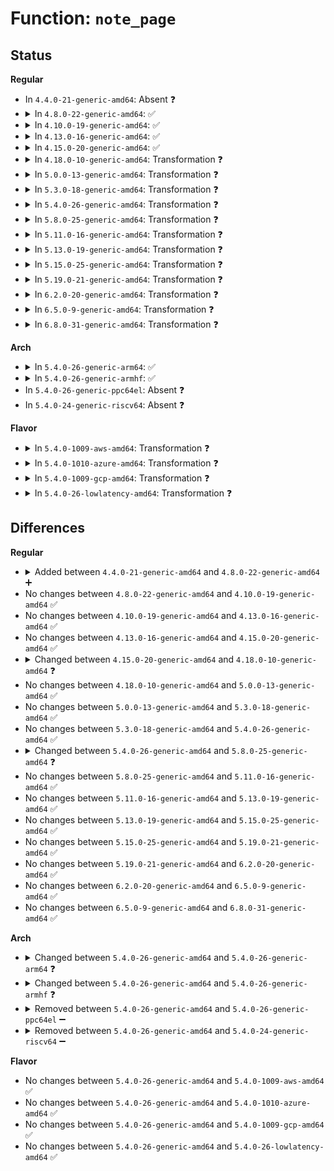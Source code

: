 # Function: <code>note_page</code>

## Status
<b>Regular</b>
<ul>
<li>
In <code>4.4.0-21-generic-amd64</code>: Absent ❓
</li>
<li>
<details>
<summary>In <code>4.8.0-22-generic-amd64</code>: ✅</summary>

```c
void note_page(struct seq_file * m, struct pg_state * st, pgprot_t new_prot, int level)
```

```json
{
  "name": "note_page",
  "collision_type": "Unique Static",
  "inline_type": "No",
  "funcs": [
    {
      "addr": 18446744071579318128,
      "name": "note_page",
      "external": false,
      "loc": "arch/x86/mm/dump_pagetables.c:192",
      "file": "arch/x86/mm/dump_pagetables.c",
      "inline": "seen, unknown",
      "caller_inline": [],
      "caller_func": [
        "arch/x86/mm/dump_pagetables.c:ptdump_walk_pgd_level_core",
        "arch/x86/mm/dump_pagetables.c:ptdump_walk_pgd_level_core",
        "arch/x86/mm/dump_pagetables.c:ptdump_walk_pgd_level_core",
        "arch/x86/mm/dump_pagetables.c:ptdump_walk_pgd_level_core",
        "arch/x86/mm/dump_pagetables.c:ptdump_walk_pgd_level_core",
        "arch/x86/mm/dump_pagetables.c:ptdump_walk_pgd_level_core",
        "arch/x86/mm/dump_pagetables.c:ptdump_walk_pgd_level_core",
        "arch/x86/mm/dump_pagetables.c:ptdump_walk_pgd_level_core",
        "arch/x86/mm/dump_pagetables.c:ptdump_walk_pgd_level_core"
      ]
    }
  ],
  "symbols": [
    {
      "addr": 18446744071579318128,
      "name": "note_page",
      "section": ".text",
      "bind": "STB_LOCAL",
      "size": 2015
    }
  ]
}
```
</details>
</li>
<li>
<details>
<summary>In <code>4.10.0-19-generic-amd64</code>: ✅</summary>

```c
void note_page(struct seq_file * m, struct pg_state * st, pgprot_t new_prot, int level)
```

```json
{
  "name": "note_page",
  "collision_type": "Unique Static",
  "inline_type": "No",
  "funcs": [
    {
      "addr": 18446744071579333344,
      "name": "note_page",
      "external": false,
      "loc": "arch/x86/mm/dump_pagetables.c:193",
      "file": "arch/x86/mm/dump_pagetables.c",
      "inline": "seen, unknown",
      "caller_inline": [],
      "caller_func": [
        "arch/x86/mm/dump_pagetables.c:ptdump_walk_pgd_level_core",
        "arch/x86/mm/dump_pagetables.c:ptdump_walk_pgd_level_core",
        "arch/x86/mm/dump_pagetables.c:ptdump_walk_pgd_level_core",
        "arch/x86/mm/dump_pagetables.c:ptdump_walk_pgd_level_core",
        "arch/x86/mm/dump_pagetables.c:ptdump_walk_pgd_level_core",
        "arch/x86/mm/dump_pagetables.c:ptdump_walk_pgd_level_core",
        "arch/x86/mm/dump_pagetables.c:ptdump_walk_pgd_level_core",
        "arch/x86/mm/dump_pagetables.c:ptdump_walk_pgd_level_core",
        "arch/x86/mm/dump_pagetables.c:ptdump_walk_pgd_level_core"
      ]
    }
  ],
  "symbols": [
    {
      "addr": 18446744071579333344,
      "name": "note_page",
      "section": ".text",
      "bind": "STB_LOCAL",
      "size": 2015
    }
  ]
}
```
</details>
</li>
<li>
<details>
<summary>In <code>4.13.0-16-generic-amd64</code>: ✅</summary>

```c
void note_page(struct seq_file * m, struct pg_state * st, pgprot_t new_prot, int level)
```

```json
{
  "name": "note_page",
  "collision_type": "Unique Static",
  "inline_type": "No",
  "funcs": [
    {
      "addr": 18446744071579327296,
      "name": "note_page",
      "external": false,
      "loc": "arch/x86/mm/dump_pagetables.c:203",
      "file": "arch/x86/mm/dump_pagetables.c",
      "inline": "seen, unknown",
      "caller_inline": [],
      "caller_func": [
        "arch/x86/mm/dump_pagetables.c:ptdump_walk_pgd_level_core",
        "arch/x86/mm/dump_pagetables.c:ptdump_walk_pgd_level_core",
        "arch/x86/mm/dump_pagetables.c:ptdump_walk_pgd_level_core",
        "arch/x86/mm/dump_pagetables.c:ptdump_walk_pgd_level_core",
        "arch/x86/mm/dump_pagetables.c:ptdump_walk_pgd_level_core",
        "arch/x86/mm/dump_pagetables.c:ptdump_walk_pgd_level_core",
        "arch/x86/mm/dump_pagetables.c:ptdump_walk_pgd_level_core",
        "arch/x86/mm/dump_pagetables.c:ptdump_walk_pgd_level_core"
      ]
    }
  ],
  "symbols": [
    {
      "addr": 18446744071579327296,
      "name": "note_page",
      "section": ".text",
      "bind": "STB_LOCAL",
      "size": 2091
    }
  ]
}
```
</details>
</li>
<li>
<details>
<summary>In <code>4.15.0-20-generic-amd64</code>: ✅</summary>

```c
void note_page(struct seq_file * m, struct pg_state * st, pgprot_t new_prot, int level)
```

```json
{
  "name": "note_page",
  "collision_type": "Unique Static",
  "inline_type": "No",
  "funcs": [
    {
      "addr": 18446744071579352464,
      "name": "note_page",
      "external": false,
      "loc": "arch/x86/mm/dump_pagetables.c:233",
      "file": "arch/x86/mm/dump_pagetables.c",
      "inline": "seen, unknown",
      "caller_inline": [],
      "caller_func": [
        "arch/x86/mm/dump_pagetables.c:ptdump_walk_pgd_level_core",
        "arch/x86/mm/dump_pagetables.c:ptdump_walk_pgd_level_core",
        "arch/x86/mm/dump_pagetables.c:ptdump_walk_pgd_level_core",
        "arch/x86/mm/dump_pagetables.c:ptdump_walk_pgd_level_core",
        "arch/x86/mm/dump_pagetables.c:ptdump_walk_pgd_level_core",
        "arch/x86/mm/dump_pagetables.c:ptdump_walk_pgd_level_core",
        "arch/x86/mm/dump_pagetables.c:ptdump_walk_pgd_level_core"
      ]
    }
  ],
  "symbols": [
    {
      "addr": 18446744071579352464,
      "name": "note_page",
      "section": ".text",
      "bind": "STB_LOCAL",
      "size": 2093
    }
  ]
}
```
</details>
</li>
<li>
<details>
<summary>In <code>4.18.0-10-generic-amd64</code>: Transformation ❓</summary>

```c
void note_page(struct seq_file * m, struct pg_state * st, pgprot_t new_prot, pgprotval_t new_eff, int level)
```

```json
{
  "name": "note_page",
  "collision_type": "Unique Static",
  "inline_type": "No",
  "funcs": [
    {
      "addr": 0,
      "name": "note_page",
      "external": false,
      "loc": "arch/x86/mm/dump_pagetables.c:239",
      "file": "arch/x86/mm/dump_pagetables.c",
      "inline": "seen, unknown",
      "caller_inline": [],
      "caller_func": [
        "arch/x86/mm/dump_pagetables.c:ptdump_walk_pgd_level_core",
        "arch/x86/mm/dump_pagetables.c:ptdump_walk_pgd_level_core",
        "arch/x86/mm/dump_pagetables.c:ptdump_walk_pgd_level_core",
        "arch/x86/mm/dump_pagetables.c:ptdump_walk_pgd_level_core",
        "arch/x86/mm/dump_pagetables.c:ptdump_walk_pgd_level_core",
        "arch/x86/mm/dump_pagetables.c:ptdump_walk_pgd_level_core",
        "arch/x86/mm/dump_pagetables.c:ptdump_walk_pgd_level_core"
      ]
    }
  ],
  "symbols": [
    {
      "addr": 18446744071579364240,
      "name": "note_page",
      "section": ".text",
      "bind": "STB_LOCAL",
      "size": 1774
    },
    {
      "addr": 18446744071579367429,
      "name": "note_page.cold.6",
      "section": ".text",
      "bind": "STB_LOCAL",
      "size": 688
    }
  ]
}
```
</details>
</li>
<li>
<details>
<summary>In <code>5.0.0-13-generic-amd64</code>: Transformation ❓</summary>

```c
void note_page(struct seq_file * m, struct pg_state * st, pgprot_t new_prot, pgprotval_t new_eff, int level)
```

```json
{
  "name": "note_page",
  "collision_type": "Unique Static",
  "inline_type": "No",
  "funcs": [
    {
      "addr": 0,
      "name": "note_page",
      "external": false,
      "loc": "arch/x86/mm/dump_pagetables.c:271",
      "file": "arch/x86/mm/dump_pagetables.c",
      "inline": "seen, unknown",
      "caller_inline": [],
      "caller_func": [
        "arch/x86/mm/dump_pagetables.c:ptdump_walk_pgd_level_core",
        "arch/x86/mm/dump_pagetables.c:ptdump_walk_pgd_level_core",
        "arch/x86/mm/dump_pagetables.c:ptdump_walk_pgd_level_core",
        "arch/x86/mm/dump_pagetables.c:ptdump_walk_pgd_level_core",
        "arch/x86/mm/dump_pagetables.c:ptdump_walk_pgd_level_core",
        "arch/x86/mm/dump_pagetables.c:ptdump_walk_pgd_level_core",
        "arch/x86/mm/dump_pagetables.c:ptdump_walk_pgd_level_core"
      ]
    }
  ],
  "symbols": [
    {
      "addr": 18446744071579391760,
      "name": "note_page",
      "section": ".text",
      "bind": "STB_LOCAL",
      "size": 1769
    },
    {
      "addr": 18446744071579394923,
      "name": "note_page.cold.6",
      "section": ".text",
      "bind": "STB_LOCAL",
      "size": 649
    }
  ]
}
```
</details>
</li>
<li>
<details>
<summary>In <code>5.3.0-18-generic-amd64</code>: Transformation ❓</summary>

```c
void note_page(struct seq_file * m, struct pg_state * st, pgprot_t new_prot, pgprotval_t new_eff, int level)
```

```json
{
  "name": "note_page",
  "collision_type": "Unique Static",
  "inline_type": "No",
  "funcs": [
    {
      "addr": 0,
      "name": "note_page",
      "external": false,
      "loc": "arch/x86/mm/dump_pagetables.c:268",
      "file": "arch/x86/mm/dump_pagetables.c",
      "inline": "seen, unknown",
      "caller_inline": [],
      "caller_func": [
        "arch/x86/mm/dump_pagetables.c:ptdump_walk_pgd_level_core",
        "arch/x86/mm/dump_pagetables.c:ptdump_walk_pgd_level_core",
        "arch/x86/mm/dump_pagetables.c:walk_pud_level",
        "arch/x86/mm/dump_pagetables.c:walk_pud_level",
        "arch/x86/mm/dump_pagetables.c:walk_pud_level",
        "arch/x86/mm/dump_pagetables.c:walk_pud_level",
        "arch/x86/mm/dump_pagetables.c:walk_pud_level"
      ]
    }
  ],
  "symbols": [
    {
      "addr": 18446744071579407120,
      "name": "note_page",
      "section": ".text",
      "bind": "STB_LOCAL",
      "size": 1708
    },
    {
      "addr": 18446744071579410203,
      "name": "note_page.cold",
      "section": ".text",
      "bind": "STB_LOCAL",
      "size": 737
    }
  ]
}
```
</details>
</li>
<li>
<details>
<summary>In <code>5.4.0-26-generic-amd64</code>: Transformation ❓</summary>

```c
void note_page(struct seq_file * m, struct pg_state * st, pgprot_t new_prot, pgprotval_t new_eff, int level)
```

```json
{
  "name": "note_page",
  "collision_type": "Unique Static",
  "inline_type": "No",
  "funcs": [
    {
      "addr": 0,
      "name": "note_page",
      "external": false,
      "loc": "arch/x86/mm/dump_pagetables.c:268",
      "file": "arch/x86/mm/dump_pagetables.c",
      "inline": "seen, unknown",
      "caller_inline": [],
      "caller_func": [
        "arch/x86/mm/dump_pagetables.c:ptdump_walk_pgd_level_core",
        "arch/x86/mm/dump_pagetables.c:ptdump_walk_pgd_level_core",
        "arch/x86/mm/dump_pagetables.c:walk_pud_level",
        "arch/x86/mm/dump_pagetables.c:walk_pud_level",
        "arch/x86/mm/dump_pagetables.c:walk_pud_level",
        "arch/x86/mm/dump_pagetables.c:walk_pud_level",
        "arch/x86/mm/dump_pagetables.c:walk_pud_level"
      ]
    }
  ],
  "symbols": [
    {
      "addr": 18446744071579410304,
      "name": "note_page",
      "section": ".text",
      "bind": "STB_LOCAL",
      "size": 1708
    },
    {
      "addr": 18446744071579413387,
      "name": "note_page.cold",
      "section": ".text",
      "bind": "STB_LOCAL",
      "size": 749
    }
  ]
}
```
</details>
</li>
<li>
<details>
<summary>In <code>5.8.0-25-generic-amd64</code>: Transformation ❓</summary>

```c
void note_page(struct ptdump_state * pt_st, long unsigned int addr, int level, u64 val)
```

```json
{
  "name": "note_page",
  "collision_type": "Unique Static",
  "inline_type": "No",
  "funcs": [
    {
      "addr": 0,
      "name": "note_page",
      "external": false,
      "loc": "arch/x86/mm/dump_pagetables.c:274",
      "file": "arch/x86/mm/dump_pagetables.c",
      "inline": "seen, unknown",
      "caller_inline": [],
      "caller_func": []
    }
  ],
  "symbols": [
    {
      "addr": 18446744071579442224,
      "name": "note_page",
      "section": ".text",
      "bind": "STB_LOCAL",
      "size": 836
    },
    {
      "addr": 18446744071579443584,
      "name": "note_page.cold",
      "section": ".text",
      "bind": "STB_LOCAL",
      "size": 195
    }
  ]
}
```
</details>
</li>
<li>
<details>
<summary>In <code>5.11.0-16-generic-amd64</code>: Transformation ❓</summary>

```c
void note_page(struct ptdump_state * pt_st, long unsigned int addr, int level, u64 val)
```

```json
{
  "name": "note_page",
  "collision_type": "Unique Static",
  "inline_type": "No",
  "funcs": [
    {
      "addr": 0,
      "name": "note_page",
      "external": false,
      "loc": "arch/x86/mm/dump_pagetables.c:274",
      "file": "arch/x86/mm/dump_pagetables.c",
      "inline": "seen, unknown",
      "caller_inline": [],
      "caller_func": []
    }
  ],
  "symbols": [
    {
      "addr": 18446744071579440480,
      "name": "note_page",
      "section": ".text",
      "bind": "STB_LOCAL",
      "size": 832
    },
    {
      "addr": 18446744071591271949,
      "name": "note_page.cold",
      "section": ".text",
      "bind": "STB_LOCAL",
      "size": 187
    }
  ]
}
```
</details>
</li>
<li>
<details>
<summary>In <code>5.13.0-19-generic-amd64</code>: Transformation ❓</summary>

```c
void note_page(struct ptdump_state * pt_st, long unsigned int addr, int level, u64 val)
```

```json
{
  "name": "note_page",
  "collision_type": "Unique Static",
  "inline_type": "No",
  "funcs": [
    {
      "addr": 0,
      "name": "note_page",
      "external": false,
      "loc": "arch/x86/mm/dump_pagetables.c:274",
      "file": "arch/x86/mm/dump_pagetables.c",
      "inline": "seen, unknown",
      "caller_inline": [],
      "caller_func": []
    }
  ],
  "symbols": [
    {
      "addr": 18446744071579443264,
      "name": "note_page",
      "section": ".text",
      "bind": "STB_LOCAL",
      "size": 838
    },
    {
      "addr": 18446744071591214712,
      "name": "note_page.cold",
      "section": ".text",
      "bind": "STB_LOCAL",
      "size": 187
    }
  ]
}
```
</details>
</li>
<li>
<details>
<summary>In <code>5.15.0-25-generic-amd64</code>: Transformation ❓</summary>

```c
void note_page(struct ptdump_state * pt_st, long unsigned int addr, int level, u64 val)
```

```json
{
  "name": "note_page",
  "collision_type": "Unique Static",
  "inline_type": "No",
  "funcs": [
    {
      "addr": 0,
      "name": "note_page",
      "external": false,
      "loc": "arch/x86/mm/dump_pagetables.c:274",
      "file": "arch/x86/mm/dump_pagetables.c",
      "inline": "seen, unknown",
      "caller_inline": [],
      "caller_func": []
    }
  ],
  "symbols": [
    {
      "addr": 18446744071579507808,
      "name": "note_page",
      "section": ".text",
      "bind": "STB_LOCAL",
      "size": 999
    },
    {
      "addr": 18446744071592090367,
      "name": "note_page.cold",
      "section": ".text",
      "bind": "STB_LOCAL",
      "size": 598
    }
  ]
}
```
</details>
</li>
<li>
<details>
<summary>In <code>5.19.0-21-generic-amd64</code>: Transformation ❓</summary>

```c
void note_page(struct ptdump_state * pt_st, long unsigned int addr, int level, u64 val)
```

```json
{
  "name": "note_page",
  "collision_type": "Unique Static",
  "inline_type": "No",
  "funcs": [
    {
      "addr": 0,
      "name": "note_page",
      "external": false,
      "loc": "arch/x86/mm/dump_pagetables.c:274",
      "file": "arch/x86/mm/dump_pagetables.c",
      "inline": "seen, unknown",
      "caller_inline": [],
      "caller_func": []
    }
  ],
  "symbols": [
    {
      "addr": 18446744071579591008,
      "name": "note_page",
      "section": ".text",
      "bind": "STB_LOCAL",
      "size": 1053
    },
    {
      "addr": 18446744071593857362,
      "name": "note_page.cold",
      "section": ".text",
      "bind": "STB_LOCAL",
      "size": 595
    }
  ]
}
```
</details>
</li>
<li>
<details>
<summary>In <code>6.2.0-20-generic-amd64</code>: Transformation ❓</summary>

```c
void note_page(struct ptdump_state * pt_st, long unsigned int addr, int level, u64 val)
```

```json
{
  "name": "note_page",
  "collision_type": "Unique Static",
  "inline_type": "No",
  "funcs": [
    {
      "addr": 0,
      "name": "note_page",
      "external": false,
      "loc": "arch/x86/mm/dump_pagetables.c:274",
      "file": "arch/x86/mm/dump_pagetables.c",
      "inline": "seen, unknown",
      "caller_inline": [],
      "caller_func": []
    }
  ],
  "symbols": [
    {
      "addr": 18446744071579701920,
      "name": "note_page",
      "section": ".text",
      "bind": "STB_LOCAL",
      "size": 1328
    },
    {
      "addr": 18446744071595970533,
      "name": "note_page.cold",
      "section": ".text",
      "bind": "STB_LOCAL",
      "size": 356
    }
  ]
}
```
</details>
</li>
<li>
<details>
<summary>In <code>6.5.0-9-generic-amd64</code>: Transformation ❓</summary>

```c
void note_page(struct ptdump_state * pt_st, long unsigned int addr, int level, u64 val)
```

```json
{
  "name": "note_page",
  "collision_type": "Unique Static",
  "inline_type": "No",
  "funcs": [
    {
      "addr": 0,
      "name": "note_page",
      "external": false,
      "loc": "arch/x86/mm/dump_pagetables.c:274",
      "file": "arch/x86/mm/dump_pagetables.c",
      "inline": "seen, unknown",
      "caller_inline": [],
      "caller_func": []
    }
  ],
  "symbols": [
    {
      "addr": 18446744071579715408,
      "name": "note_page",
      "section": ".text",
      "bind": "STB_LOCAL",
      "size": 1328
    },
    {
      "addr": 18446744071596488116,
      "name": "note_page.cold",
      "section": ".text",
      "bind": "STB_LOCAL",
      "size": 356
    }
  ]
}
```
</details>
</li>
<li>
<details>
<summary>In <code>6.8.0-31-generic-amd64</code>: Transformation ❓</summary>

```c
void note_page(struct ptdump_state * pt_st, long unsigned int addr, int level, u64 val)
```

```json
{
  "name": "note_page",
  "collision_type": "Unique Static",
  "inline_type": "No",
  "funcs": [
    {
      "addr": 0,
      "name": "note_page",
      "external": false,
      "loc": "arch/x86/mm/dump_pagetables.c:274",
      "file": "arch/x86/mm/dump_pagetables.c",
      "inline": "seen, unknown",
      "caller_inline": [],
      "caller_func": []
    }
  ],
  "symbols": [
    {
      "addr": 18446744071579750128,
      "name": "note_page",
      "section": ".text",
      "bind": "STB_LOCAL",
      "size": 1328
    },
    {
      "addr": 18446744071597384738,
      "name": "note_page.cold",
      "section": ".text",
      "bind": "STB_LOCAL",
      "size": 356
    }
  ]
}
```
</details>
</li>
</ul>
<b>Arch</b>
<ul>
<li>
<details>
<summary>In <code>5.4.0-26-generic-arm64</code>: ✅</summary>

```c
void note_page(struct pg_state * st, long unsigned int addr, unsigned int level, u64 val)
```

```json
{
  "name": "note_page",
  "collision_type": "Unique Static",
  "inline_type": "No",
  "funcs": [
    {
      "addr": 18446603336490359152,
      "name": "note_page",
      "external": false,
      "loc": "arch/arm64/mm/dump.c:243",
      "file": "arch/arm64/mm/dump.c",
      "inline": "seen, unknown",
      "caller_inline": [],
      "caller_func": [
        "arch/arm64/mm/dump.c:ptdump_check_wx",
        "arch/arm64/mm/dump.c:ptdump_walk_pgd",
        "arch/arm64/mm/dump.c:walk_pgd"
      ]
    }
  ],
  "symbols": [
    {
      "addr": 18446603336490359152,
      "name": "note_page",
      "section": ".text",
      "bind": "STB_LOCAL",
      "size": 852
    }
  ]
}
```
</details>
</li>
<li>
<details>
<summary>In <code>5.4.0-26-generic-armhf</code>: ✅</summary>

```c
void note_page(struct pg_state * st, long unsigned int addr, unsigned int level, u64 val, const char * domain)
```

```json
{
  "name": "note_page",
  "collision_type": "Unique Static",
  "inline_type": "No",
  "funcs": [
    {
      "addr": 3224501948,
      "name": "note_page",
      "external": false,
      "loc": "arch/arm/mm/dump.c:254",
      "file": "arch/arm/mm/dump.c",
      "inline": "seen, unknown",
      "caller_inline": [],
      "caller_func": [
        "arch/arm/mm/dump.c:ptdump_check_wx",
        "arch/arm/mm/dump.c:ptdump_walk_pgd",
        "arch/arm/mm/dump.c:walk_pmd",
        "arch/arm/mm/dump.c:walk_pmd",
        "arch/arm/mm/dump.c:walk_pmd"
      ]
    }
  ],
  "symbols": [
    {
      "addr": 3224501948,
      "name": "note_page",
      "section": ".text",
      "bind": "STB_LOCAL",
      "size": 1068
    }
  ]
}
```
</details>
</li>
<li>
In <code>5.4.0-26-generic-ppc64el</code>: Absent ❓
</li>
<li>
In <code>5.4.0-24-generic-riscv64</code>: Absent ❓
</li>
</ul>
<b>Flavor</b>
<ul>
<li>
<details>
<summary>In <code>5.4.0-1009-aws-amd64</code>: Transformation ❓</summary>

```c
void note_page(struct seq_file * m, struct pg_state * st, pgprot_t new_prot, pgprotval_t new_eff, int level)
```

```json
{
  "name": "note_page",
  "collision_type": "Unique Static",
  "inline_type": "No",
  "funcs": [
    {
      "addr": 0,
      "name": "note_page",
      "external": false,
      "loc": "arch/x86/mm/dump_pagetables.c:268",
      "file": "arch/x86/mm/dump_pagetables.c",
      "inline": "seen, unknown",
      "caller_inline": [],
      "caller_func": [
        "arch/x86/mm/dump_pagetables.c:ptdump_walk_pgd_level_core",
        "arch/x86/mm/dump_pagetables.c:ptdump_walk_pgd_level_core",
        "arch/x86/mm/dump_pagetables.c:walk_pud_level",
        "arch/x86/mm/dump_pagetables.c:walk_pud_level",
        "arch/x86/mm/dump_pagetables.c:walk_pud_level",
        "arch/x86/mm/dump_pagetables.c:walk_pud_level",
        "arch/x86/mm/dump_pagetables.c:walk_pud_level"
      ]
    }
  ],
  "symbols": [
    {
      "addr": 18446744071579406144,
      "name": "note_page",
      "section": ".text",
      "bind": "STB_LOCAL",
      "size": 1708
    },
    {
      "addr": 18446744071579409227,
      "name": "note_page.cold",
      "section": ".text",
      "bind": "STB_LOCAL",
      "size": 749
    }
  ]
}
```
</details>
</li>
<li>
<details>
<summary>In <code>5.4.0-1010-azure-amd64</code>: Transformation ❓</summary>

```c
void note_page(struct seq_file * m, struct pg_state * st, pgprot_t new_prot, pgprotval_t new_eff, int level)
```

```json
{
  "name": "note_page",
  "collision_type": "Unique Static",
  "inline_type": "No",
  "funcs": [
    {
      "addr": 0,
      "name": "note_page",
      "external": false,
      "loc": "arch/x86/mm/dump_pagetables.c:268",
      "file": "arch/x86/mm/dump_pagetables.c",
      "inline": "seen, unknown",
      "caller_inline": [],
      "caller_func": [
        "arch/x86/mm/dump_pagetables.c:ptdump_walk_pgd_level_core",
        "arch/x86/mm/dump_pagetables.c:ptdump_walk_pgd_level_core",
        "arch/x86/mm/dump_pagetables.c:ptdump_walk_pgd_level_core",
        "arch/x86/mm/dump_pagetables.c:ptdump_walk_pgd_level_core",
        "arch/x86/mm/dump_pagetables.c:ptdump_walk_pgd_level_core",
        "arch/x86/mm/dump_pagetables.c:ptdump_walk_pgd_level_core",
        "arch/x86/mm/dump_pagetables.c:ptdump_walk_pgd_level_core"
      ]
    }
  ],
  "symbols": [
    {
      "addr": 18446744071579335584,
      "name": "note_page",
      "section": ".text",
      "bind": "STB_LOCAL",
      "size": 1708
    },
    {
      "addr": 18446744071579338539,
      "name": "note_page.cold",
      "section": ".text",
      "bind": "STB_LOCAL",
      "size": 749
    }
  ]
}
```
</details>
</li>
<li>
<details>
<summary>In <code>5.4.0-1009-gcp-amd64</code>: Transformation ❓</summary>

```c
void note_page(struct seq_file * m, struct pg_state * st, pgprot_t new_prot, pgprotval_t new_eff, int level)
```

```json
{
  "name": "note_page",
  "collision_type": "Unique Static",
  "inline_type": "No",
  "funcs": [
    {
      "addr": 0,
      "name": "note_page",
      "external": false,
      "loc": "arch/x86/mm/dump_pagetables.c:268",
      "file": "arch/x86/mm/dump_pagetables.c",
      "inline": "seen, unknown",
      "caller_inline": [],
      "caller_func": [
        "arch/x86/mm/dump_pagetables.c:ptdump_walk_pgd_level_core",
        "arch/x86/mm/dump_pagetables.c:ptdump_walk_pgd_level_core",
        "arch/x86/mm/dump_pagetables.c:walk_pud_level",
        "arch/x86/mm/dump_pagetables.c:walk_pud_level",
        "arch/x86/mm/dump_pagetables.c:walk_pud_level",
        "arch/x86/mm/dump_pagetables.c:walk_pud_level",
        "arch/x86/mm/dump_pagetables.c:walk_pud_level"
      ]
    }
  ],
  "symbols": [
    {
      "addr": 18446744071579406064,
      "name": "note_page",
      "section": ".text",
      "bind": "STB_LOCAL",
      "size": 1708
    },
    {
      "addr": 18446744071579409147,
      "name": "note_page.cold",
      "section": ".text",
      "bind": "STB_LOCAL",
      "size": 749
    }
  ]
}
```
</details>
</li>
<li>
<details>
<summary>In <code>5.4.0-26-lowlatency-amd64</code>: Transformation ❓</summary>

```c
void note_page(struct seq_file * m, struct pg_state * st, pgprot_t new_prot, pgprotval_t new_eff, int level)
```

```json
{
  "name": "note_page",
  "collision_type": "Unique Static",
  "inline_type": "No",
  "funcs": [
    {
      "addr": 0,
      "name": "note_page",
      "external": false,
      "loc": "arch/x86/mm/dump_pagetables.c:268",
      "file": "arch/x86/mm/dump_pagetables.c",
      "inline": "seen, unknown",
      "caller_inline": [],
      "caller_func": [
        "arch/x86/mm/dump_pagetables.c:ptdump_walk_pgd_level_core",
        "arch/x86/mm/dump_pagetables.c:ptdump_walk_pgd_level_core",
        "arch/x86/mm/dump_pagetables.c:walk_pud_level",
        "arch/x86/mm/dump_pagetables.c:walk_pud_level",
        "arch/x86/mm/dump_pagetables.c:walk_pud_level",
        "arch/x86/mm/dump_pagetables.c:walk_pud_level",
        "arch/x86/mm/dump_pagetables.c:walk_pud_level"
      ]
    }
  ],
  "symbols": [
    {
      "addr": 18446744071579414928,
      "name": "note_page",
      "section": ".text",
      "bind": "STB_LOCAL",
      "size": 1708
    },
    {
      "addr": 18446744071579418011,
      "name": "note_page.cold",
      "section": ".text",
      "bind": "STB_LOCAL",
      "size": 749
    }
  ]
}
```
</details>
</li>
</ul>

## Differences
<b>Regular</b>
<ul>
<li>
<details>
<summary>Added between <code>4.4.0-21-generic-amd64</code> and <code>4.8.0-22-generic-amd64</code> ➕</summary>

```c
void note_page(struct seq_file * m, struct pg_state * st, pgprot_t new_prot, int level)
```
</details>
</li>
<li>
No changes between <code>4.8.0-22-generic-amd64</code> and <code>4.10.0-19-generic-amd64</code> ✅
</li>
<li>
No changes between <code>4.10.0-19-generic-amd64</code> and <code>4.13.0-16-generic-amd64</code> ✅
</li>
<li>
No changes between <code>4.13.0-16-generic-amd64</code> and <code>4.15.0-20-generic-amd64</code> ✅
</li>
<li>
<details>
<summary>Changed between <code>4.15.0-20-generic-amd64</code> and <code>4.18.0-10-generic-amd64</code> ❓</summary>
<ul>
<li>
<b>Param added. </b>
<code>pgprotval_t new_eff</code>
</li>
<li>
<b>Param reordered. </b>
<code>m, st, new_prot, level</code> ➡️ <code>m, st, new_prot, new_eff, level</code>
</li>
</ul>
</details>
</li>
<li>
No changes between <code>4.18.0-10-generic-amd64</code> and <code>5.0.0-13-generic-amd64</code> ✅
</li>
<li>
No changes between <code>5.0.0-13-generic-amd64</code> and <code>5.3.0-18-generic-amd64</code> ✅
</li>
<li>
No changes between <code>5.3.0-18-generic-amd64</code> and <code>5.4.0-26-generic-amd64</code> ✅
</li>
<li>
<details>
<summary>Changed between <code>5.4.0-26-generic-amd64</code> and <code>5.8.0-25-generic-amd64</code> ❓</summary>
<ul>
<li>
<b>Param added. </b>
<code>struct ptdump_state * pt_st</code>
</li>
<li>
<b>Param added. </b>
<code>long unsigned int addr</code>
</li>
<li>
<b>Param added. </b>
<code>u64 val</code>
</li>
<li>
<b>Param removed. </b>
<code>struct seq_file * m</code>
</li>
<li>
<b>Param removed. </b>
<code>struct pg_state * st</code>
</li>
<li>
<b>Param removed. </b>
<code>pgprot_t new_prot</code>
</li>
<li>
<b>Param removed. </b>
<code>pgprotval_t new_eff</code>
</li>
<li>
<b>Param reordered. </b>
<code>m, st, new_prot, new_eff, level</code> ➡️ <code>pt_st, addr, level, val</code>
</li>
</ul>
</details>
</li>
<li>
No changes between <code>5.8.0-25-generic-amd64</code> and <code>5.11.0-16-generic-amd64</code> ✅
</li>
<li>
No changes between <code>5.11.0-16-generic-amd64</code> and <code>5.13.0-19-generic-amd64</code> ✅
</li>
<li>
No changes between <code>5.13.0-19-generic-amd64</code> and <code>5.15.0-25-generic-amd64</code> ✅
</li>
<li>
No changes between <code>5.15.0-25-generic-amd64</code> and <code>5.19.0-21-generic-amd64</code> ✅
</li>
<li>
No changes between <code>5.19.0-21-generic-amd64</code> and <code>6.2.0-20-generic-amd64</code> ✅
</li>
<li>
No changes between <code>6.2.0-20-generic-amd64</code> and <code>6.5.0-9-generic-amd64</code> ✅
</li>
<li>
No changes between <code>6.5.0-9-generic-amd64</code> and <code>6.8.0-31-generic-amd64</code> ✅
</li>
</ul>
<b>Arch</b>
<ul>
<li>
<details>
<summary>Changed between <code>5.4.0-26-generic-amd64</code> and <code>5.4.0-26-generic-arm64</code> ❓</summary>
<ul>
<li>
<b>Param added. </b>
<code>long unsigned int addr</code>
</li>
<li>
<b>Param added. </b>
<code>u64 val</code>
</li>
<li>
<b>Param removed. </b>
<code>struct seq_file * m</code>
</li>
<li>
<b>Param removed. </b>
<code>pgprot_t new_prot</code>
</li>
<li>
<b>Param removed. </b>
<code>pgprotval_t new_eff</code>
</li>
<li>
<b>Param reordered. </b>
<code>m, st, new_prot, new_eff, level</code> ➡️ <code>st, addr, level, val</code>
</li>
<li>
<b>Param type changed. </b>
<code>int level</code> ➡️ <code>unsigned int level</code>
</li>
</ul>
</details>
</li>
<li>
<details>
<summary>Changed between <code>5.4.0-26-generic-amd64</code> and <code>5.4.0-26-generic-armhf</code> ❓</summary>
<ul>
<li>
<b>Param added. </b>
<code>long unsigned int addr</code>
</li>
<li>
<b>Param added. </b>
<code>u64 val</code>
</li>
<li>
<b>Param added. </b>
<code>const char * domain</code>
</li>
<li>
<b>Param removed. </b>
<code>struct seq_file * m</code>
</li>
<li>
<b>Param removed. </b>
<code>pgprot_t new_prot</code>
</li>
<li>
<b>Param removed. </b>
<code>pgprotval_t new_eff</code>
</li>
<li>
<b>Param reordered. </b>
<code>m, st, new_prot, new_eff, level</code> ➡️ <code>st, addr, level, val, domain</code>
</li>
<li>
<b>Param type changed. </b>
<code>int level</code> ➡️ <code>unsigned int level</code>
</li>
</ul>
</details>
</li>
<li>
<details>
<summary>Removed between <code>5.4.0-26-generic-amd64</code> and <code>5.4.0-26-generic-ppc64el</code> ➖</summary>

```c
void note_page(struct seq_file * m, struct pg_state * st, pgprot_t new_prot, pgprotval_t new_eff, int level)
```
</details>
</li>
<li>
<details>
<summary>Removed between <code>5.4.0-26-generic-amd64</code> and <code>5.4.0-24-generic-riscv64</code> ➖</summary>

```c
void note_page(struct seq_file * m, struct pg_state * st, pgprot_t new_prot, pgprotval_t new_eff, int level)
```
</details>
</li>
</ul>
<b>Flavor</b>
<ul>
<li>
No changes between <code>5.4.0-26-generic-amd64</code> and <code>5.4.0-1009-aws-amd64</code> ✅
</li>
<li>
No changes between <code>5.4.0-26-generic-amd64</code> and <code>5.4.0-1010-azure-amd64</code> ✅
</li>
<li>
No changes between <code>5.4.0-26-generic-amd64</code> and <code>5.4.0-1009-gcp-amd64</code> ✅
</li>
<li>
No changes between <code>5.4.0-26-generic-amd64</code> and <code>5.4.0-26-lowlatency-amd64</code> ✅
</li>
</ul>
